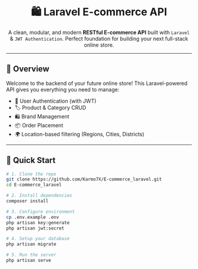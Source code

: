 <h1 align="center">🛍️ Laravel E-commerce API</h1>

<p align="center">
A clean, modular, and modern <strong>RESTful E-commerce API</strong> built with <code>Laravel</code> & <code>JWT Authentication</code>. Perfect foundation for building your next full-stack online store.
</p>

---

## 📌 Overview

Welcome to the backend of your future online store! This Laravel-powered API gives you everything you need to manage:

- 🧑 User Authentication (with JWT)
- 🏷️ Product & Category CRUD
- 🛍️ Brand Management
- 📦 Order Placement
- 🌍 Location-based filtering (Regions, Cities, Districts)

---

## 🚀 Quick Start

```bash
# 1. Clone the repo
git clone https://github.com/Karmo7X/E-commerce_laravel.git
cd E-commerce_laravel

# 2. Install dependencies
composer install

# 3. Configure environment
cp .env.example .env
php artisan key:generate
php artisan jwt:secret

# 4. Setup your database
php artisan migrate

# 5. Run the server
php artisan serve
